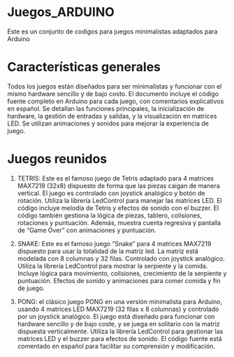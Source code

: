 # Juegos_ARDUINO
Este es un conjunto de codigos para juegos minimalistas adaptados para Arduino

# Características generales 
Todos los juegos están diseñados para ser minimalistas y funcionar con el mismo hardware sencillo y de 
bajo costo. El documento incluye el código fuente completo en Arduino para cada juego, con
comentarios explicativos en español. Se detallan las funciones principales, la inicialización de
hardware, la gestión de entradas y salidas, y la visualización en matrices LED. Se utilizan animaciones y
sonidos para mejorar la experiencia de juego.

# Juegos reunidos
1) TETRIS: Este es el famoso juego de Tetris adaptado para 4 matrices MAX7219 (32x8) dispuesto de forma que las
piezas caigan de manera vertical. El juego es controlado con joystick analógico y botón de rotación.
Utiliza la librería LedControl para manejar las matrices LED. El código incluye melodía de Tetris y efectos
de sonido con el buzzer. El código también gestiona la lógica de piezas, tablero, colisiones, rotaciones y
puntuación. Además, muestra cuenta regresiva y pantalla de “Game Over” con animaciones y
puntuación.

2) SNAKE: Este es el famoso juego “Snake” para 4 matrices MAX7219 dispuesto para usar la totalidad de la matriz
led. La matriz está modelada con 8 columnas y 32 filas. Controlado con joystick analógico. Utiliza la
librería LedControl para mostrar la serpiente y la comida. Incluye lógica para movimiento, colisiones,
crecimiento de la serpiente y puntuación. Efectos de sonido y animaciones para comer comida y fin de
juego.
 
3) PONG: el clásico juego PONG en una versión minimalista para Arduino, usando 4 matrices LED MAX7219 (32 filas x 8 columnas) y controlado por un joystick analógico.
El juego está diseñado para funcionar con hardware sencillo y de bajo coste, y se juega en solitario con
la matriz dispuesta verticalmente. Utiliza la librería LedControl para gestionar las matrices LED y el
buzzer para efectos de sonido. El código fuente está comentado en español para facilitar su
comprensión y modificación.


